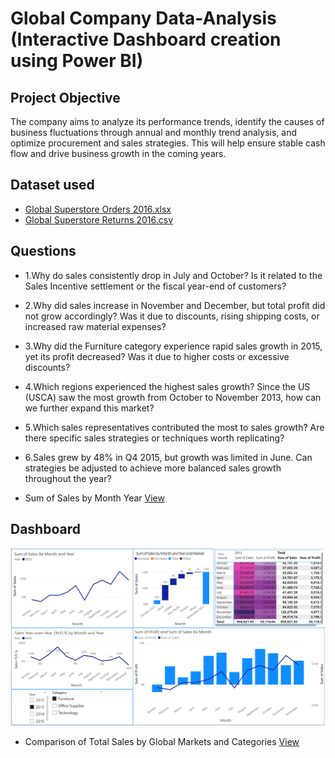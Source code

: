 # Global Company Data-Analysis (Interactive Dashboard creation using Power BI)
## Project Objective
The company aims to analyze its performance trends, identify the causes of business fluctuations through annual and monthly trend analysis, and optimize procurement and sales strategies. This will help ensure stable cash flow and drive business growth in the coming years.
## Dataset used
- <a href="https://github.com/s942509/Analysis-of-a-global-company/blob/main/Global%20Superstore%20Orders%202016.xlsx">Global Superstore Orders 2016.xlsx</a>
- <a href="https://github.com/s942509/Analysis-of-a-global-company/blob/main/Global%20Superstore%20Returns%202016.csv">Global Superstore Returns 2016.csv</a>
## Questions 
- 1.Why do sales consistently drop in July and October? Is it related to the Sales Incentive settlement or the fiscal year-end of customers?
- 2.Why did sales increase in November and December, but total profit did not grow accordingly? Was it due to discounts, rising shipping costs, or increased raw material expenses?
- 3.Why did the Furniture category experience rapid sales growth in 2015, yet its profit decreased? Was it due to higher costs or excessive discounts?
- 4.Which regions experienced the highest sales growth? Since the US (USCA) saw the most growth from October to November 2013, how can we further expand this market?
- 5.Which sales representatives contributed the most to sales growth? Are there specific sales strategies or techniques worth replicating?
- 6.Sales grew by 48% in Q4 2015, but growth was limited in June. Can strategies be adjusted to achieve more balanced sales growth throughout the year?
 
- Sum of Sales by Month Year <a href="https://github.com/s942509/Analysis-of-a-global-company/blob/main/Sum%20of%20Sales%20by%20Month%20Year.png ">View </a>
## Dashboard

![Dashboard.png](https://github.com/s942509/Analysis-of-a-global-company/blob/main/Dashboard.png)


- Comparison of Total Sales by Global Markets and Categories <a href="https://github.com/s942509/Analysis-of-a-global-company/blob/main/Comparison%20of%20Total%20Sales%20by%20Global%20Markets%20and%20Categories.png">View </a>



